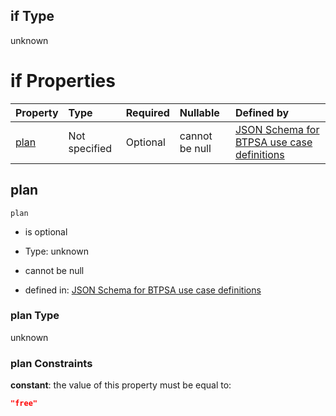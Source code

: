 ## if Type

unknown

# if Properties

| Property      | Type          | Required | Nullable       | Defined by                                                                                                                                                                                                                                    |
| :------------ | :------------ | :------- | :------------- | :-------------------------------------------------------------------------------------------------------------------------------------------------------------------------------------------------------------------------------------------- |
| [plan](#plan) | Not specified | Optional | cannot be null | [JSON Schema for BTPSA use case definitions](btpsa-usecase-properties-services-items-allof-1-then-allof-117-then-allof-0-if-properties-plan.md "undefined#/properties/services/items/allOf/1/then/allOf/117/then/allOf/0/if/properties/plan") |

## plan



`plan`

*   is optional

*   Type: unknown

*   cannot be null

*   defined in: [JSON Schema for BTPSA use case definitions](btpsa-usecase-properties-services-items-allof-1-then-allof-117-then-allof-0-if-properties-plan.md "undefined#/properties/services/items/allOf/1/then/allOf/117/then/allOf/0/if/properties/plan")

### plan Type

unknown

### plan Constraints

**constant**: the value of this property must be equal to:

```json
"free"
```
